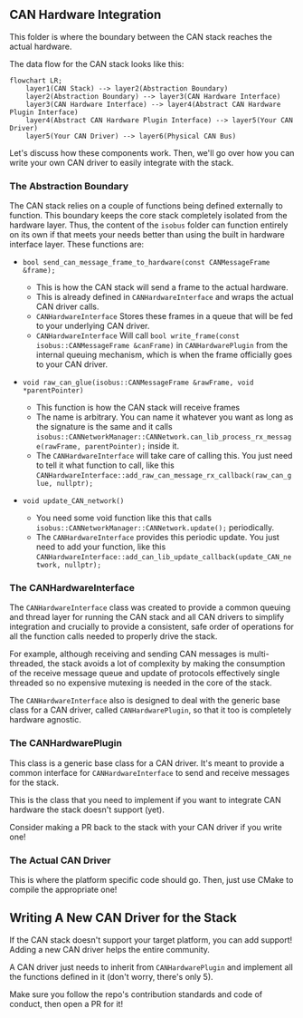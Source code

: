 ## CAN Hardware Integration

This folder is where the boundary between the CAN stack reaches the actual hardware.

The data flow for the CAN stack looks like this:

```mermaid
flowchart LR;
	layer1(CAN Stack) --> layer2(Abstraction Boundary)
	layer2(Abstraction Boundary) --> layer3(CAN Hardware Interface)
	layer3(CAN Hardware Interface) --> layer4(Abstract CAN Hardware Plugin Interface)
	layer4(Abstract CAN Hardware Plugin Interface) --> layer5(Your CAN Driver)
	layer5(Your CAN Driver) --> layer6(Physical CAN Bus)
```

Let's discuss how these components work. Then, we'll go over how you can write your own CAN driver to easily integrate with the stack.

### The Abstraction Boundary

The CAN stack relies on a couple of functions being defined externally to function. This boundary keeps the core stack completely isolated from the hardware layer. Thus, the content of the `isobus` folder can function entirely on its own if that meets your needs better than using the built in hardware interface layer.
These functions are:

* `bool send_can_message_frame_to_hardware(const CANMessageFrame &frame);`
	- This is how the CAN stack will send a frame to the actual hardware.
	- This is already defined in `CANHardwareInterface` and wraps the actual CAN driver calls.
	- `CANHardwareInterface` Stores these frames in a queue that will be fed to your underlying CAN driver.
	- `CANHardwareInterface` Will call `bool write_frame(const isobus::CANMessageFrame &canFrame)` in `CANHardwarePlugin` from the internal queuing mechanism, which is when the frame officially goes to your CAN driver.
	
* `void raw_can_glue(isobus::CANMessageFrame &rawFrame, void *parentPointer)`
	- This function is how the CAN stack will receive frames
	- The name is arbitrary. You can name it whatever you want as long as the signature is the same and it calls `isobus::CANNetworkManager::CANNetwork.can_lib_process_rx_message(rawFrame, parentPointer);` inside it.
	- The `CANHardwareInterface` will take care of calling this. You just need to tell it what function to call, like this `CANHardwareInterface::add_raw_can_message_rx_callback(raw_can_glue, nullptr);`

* `void update_CAN_network()`
	- You need some void function like this that calls `isobus::CANNetworkManager::CANNetwork.update();` periodically.
	- The `CANHardwareInterface` provides this periodic update. You just need to add your function, like this `CANHardwareInterface::add_can_lib_update_callback(update_CAN_network, nullptr);`

### The CANHardwareInterface

The `CANHardwareInterface` class was created to provide a common queuing and thread layer for running the CAN stack and all CAN drivers to simplify integration and crucially to provide a consistent, safe order of operations for all the function calls needed to properly drive the stack.

For example, although receiving and sending CAN messages is multi-threaded, the stack avoids a lot of complexity by making the consumption of the receive message queue and update of protocols effectively single threaded so no expensive mutexing is needed in the core of the stack.

The `CANHardwareInterface` also is designed to deal with the generic base class for a CAN driver, called `CANHardwarePlugin`, so that it too is completely hardware agnostic.

### The CANHardwarePlugin

This class is a generic base class for a CAN driver. It's meant to provide a common interface for `CANHardwareInterface` to send and receive messages for the stack.

This is the class that you need to implement if you want to integrate CAN hardware the stack doesn't support (yet). 

Consider making a PR back to the stack with your CAN driver if you write one!

### The Actual CAN Driver

This is where the platform specific code should go. Then, just use CMake to compile the appropriate one!

## Writing A New CAN Driver for the Stack

If the CAN stack doesn't support your target platform, you can add support! Adding a new CAN driver helps the entire community.

A CAN driver just needs to inherit from `CANHardwarePlugin` and implement all the functions defined in it (don't worry, there's only 5).

Make sure you follow the repo's contribution standards and code of conduct, then open a PR for it!
